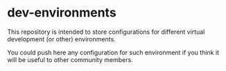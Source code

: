 dev-environments
================

This repository is intended to store configurations for different virtual development (or other) environments.

You could push here any configuration for such environment if you think it will be useful to other community members.
